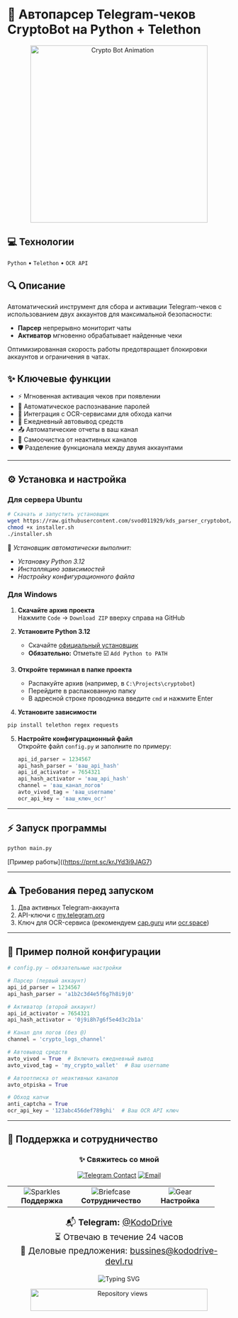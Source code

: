 # 🚀 Автопарсер Telegram-чеков CryptoBot на Python + Telethon

<p align="center">
  <img src="https://media.giphy.com/media/v1.Y2lkPTc5MGI3NjExdDd1dXQ5a2J2dHl0aHVhcnJ5dGJ0d3Zjd3Ntbm5zcHl1bDZtb2FqbyZlcD12MV9pbnRlcm5hbF9naWZfYnlfaWQmY3Q9Zw/coxQHKvGtqHwQNPS0s/giphy.gif" width="400" alt="Crypto Bot Animation">
</p>

## 💻 Технологии
`Python` • `Telethon` • `OCR API`

## 🔍 Описание
Автоматический инструмент для сбора и активации Telegram-чеков с использованием двух аккаунтов для максимальной безопасности:

- **Парсер** непрерывно мониторит чаты
- **Активатор** мгновенно обрабатывает найденные чеки

Оптимизированная скорость работы предотвращает блокировки аккаунтов и ограничения в чатах.

## ✨ Ключевые функции
- ⚡ Мгновенная активация чеков при появлении
- 🔑 Автоматическое распознавание паролей
- 🤖 Интеграция с OCR-сервисами для обхода капчи
- 💸 Ежедневный автовывод средств
- 📤 Автоматические отчеты в ваш канал
- 🧹 Самоочистка от неактивных каналов
- 🛡️ Разделение функционала между двумя аккаунтами

---

## ⚙️ Установка и настройка

### Для сервера Ubuntu
```bash
# Скачать и запустить установщик
wget https://raw.githubusercontent.com/svod011929/kds_parser_cryptobot/main/installer.sh
chmod +x installer.sh
./installer.sh
```
📌 *Установщик автоматически выполнит:*
- _Установку Python 3.12_
- _Инсталляцию зависимостей_
- _Настройку конфигурационного файла_

### Для Windows
1. **Скачайте архив проекта**  
   Нажмите `Code` → `Download ZIP` вверху справа на GitHub

2. **Установите Python 3.12**  
   - Скачайте [официальный установщик](https://python.org/downloads)
   - **Обязательно:** Отметьте ☑️ `Add Python to PATH`

3. **Откройте терминал в папке проекта**  
   - Распакуйте архив (например, в `C:\Projects\cryptobot`)
   - Перейдите в распакованную папку
   - В адресной строке проводника введите `cmd` и нажмите Enter

4. **Установите зависимости**  
```cmd
pip install telethon regex requests
```

5. **Настройте конфигурационный файл**  
   Откройте файл `config.py` и заполните по примеру:
   ```python
   api_id_parser = 1234567
   api_hash_parser = 'ваш_api_hash'
   api_id_activator = 7654321
   api_hash_activator = 'ваш_api_hash'
   channel = 'ваш_канал_логов'
   avto_vivod_tag = 'ваш_username'
   ocr_api_key = 'ваш_ключ_ocr'
   ```

---

## ⚡ Запуск программы
```bash
python main.py
```
[Пример работы]((https://prnt.sc/krJYd3i9JAG7)

---

## ⚠️ Требования перед запуском
1. Два активных Telegram-аккаунта
2. API-ключи с [my.telegram.org](https://my.telegram.org)
3. Ключ для OCR-сервиса (рекомендуем [cap.guru](https://cap.guru) или [ocr.space](https://ocr.space/))

---

## 📄 Пример полной конфигурации
```python
# config.py — обязательные настройки

# Парсер (первый аккаунт)
api_id_parser = 1234567
api_hash_parser = 'a1b2c3d4e5f6g7h8i9j0'

# Активатор (второй аккаунт)
api_id_activator = 7654321
api_hash_activator = '0j9i8h7g6f5e4d3c2b1a'

# Канал для логов (без @)
channel = 'crypto_logs_channel'

# Автовывод средств
avto_vivod = True  # Включить ежедневный вывод
avto_vivod_tag = 'my_crypto_wallet'  # Ваш username

# Автоотписка от неактивных каналов
avto_otpiska = True

# Обход капчи
anti_captcha = True
ocr_api_key = '123abc456def789ghi'  # Ваш OCR API ключ
```

---

## 🌟 Поддержка и сотрудничество

<div align="center">
  
### ✨ Свяжитесь со мной

[![Telegram Contact](https://img.shields.io/badge/Telegram-@KodoDrive-26A5E4?style=for-the-badge&logo=telegram&logoColor=white)](https://t.me/KodoDrive)
[![Email](https://img.shields.io/badge/Email-business@example.com-7B68EE?style=for-the-badge&logo=gmail&logoColor=white)](mailto:bussines@kododrive-devl.ru)

</div>

<div align="center">
  <table>
    <tr>
      <td align="center" width="140">
        <img src="https://api.iconify.design/fluent-emoji-flat:sparkles.svg?width=60&height=60" alt="Sparkles">
        <br><strong>Поддержка</strong>
      </td>
      <td align="center" width="140">
        <img src="https://api.iconify.design/fluent-emoji-flat:briefcase.svg?width=60&height=60" alt="Briefcase">
        <br><strong>Сотрудничество</strong>
      </td>
      <td align="center" width="140">
        <img src="https://api.iconify.design/fluent-emoji-flat:gear.svg?width=60&height=60" alt="Gear">
        <br><strong>Настройка</strong>
      </td>
    </tr>
  </table>
</div>

<div align="center" style="margin-top: 20px; font-size: 1.2rem;">

📬 **Telegram:** [@KodoDrive](https://t.me/KodoDrive)  
⏳ Отвечаю в течение 24 часов  
💼 Деловые предложения: bussines@kododrive-devl.ru

</div>

<p align="center">
  <img src="https://readme-typing-svg.herokuapp.com?font=Fira+Code&pause=1000&color=7B1FA2&center=true&vCenter=true&width=500&lines=%D0%93%D0%BE%D1%82%D0%BE%D0%B2+%D0%BA+%D1%81%D0%BE%D1%82%D1%80%D1%83%D0%B4%D0%BD%D0%B8%D1%87%D0%B5%D1%81%D1%82%D0%B2%D1%83%21;%D0%9F%D0%B8%D1%88%D0%B8+%D0%B2+Telegram+%F0%9F%93%A7;%D0%9E%D1%82%D0%B2%D0%B5%D1%87%D0%B0%D1%8E+%D0%B2+%D1%82%D0%B5%D1%87%D0%B5%D0%BD%D0%B8%D0%B5+24+%D1%87%D0%B0%D1%81%D0%BE%D0%B2+%F0%9F%95%92" alt="Typing SVG">
</p>

<p align="center">
  <img src="https://komarev.com/ghpvc/?username=svod011929&repo=kds_parser_cryptobot&label=Просмотры+репозитория&color=7b1fa2&style=for-the-badge&labelColor=5d4037" width="400" height="50" alt="Repository views">
</p>
